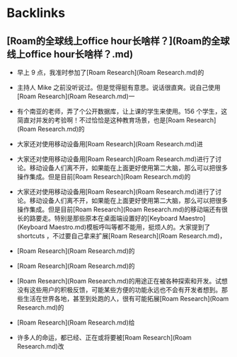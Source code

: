
# Backlinks
## [Roam的全球线上office hour长啥样？](Roam的全球线上office hour长啥样？.md)
- 早上 9 点，我准时参加了[Roam Research](Roam Research.md)的

- 主持人 Mike 之前没听说过。但是觉得挺有意思。说话很直爽。说自己使用[Roam Research](Roam Research.md)一

- 有个南亚的老师，弄了个公开数据库，让上课的学生来使用。156 个学生，这简直对并发的考验啊！不过恰恰是这种教育场景，也是[Roam Research](Roam Research.md)的

- 大家还对使用移动设备用[Roam Research](Roam Research.md)进

- 大家还对使用移动设备用[Roam Research](Roam Research.md)进行了讨论。移动设备人们离不开，如果能在上面更好使用第二大脑，那么可以把很多操作集成。但是目前[Roam Research](Roam Research.md)的

- 大家还对使用移动设备用[Roam Research](Roam Research.md)进行了讨论。移动设备人们离不开，如果能在上面更好使用第二大脑，那么可以把很多操作集成。但是目前[Roam Research](Roam Research.md)的移动端还有很长的路要走。特别是那些原本在桌面端设置好的[Keyboard Maestro](Keyboard Maestro.md)模板呼叫等都不能用，挺烦人的。大家提到了 shortcuts ，不过要自己拿来扩展[Roam Research](Roam Research.md)，

- [Roam Research](Roam Research.md)的

- [Roam Research](Roam Research.md)的

- [Roam Research](Roam Research.md)的用途正在被各种探索和开发。试想没有这些用户的积极反馈，可能某些方便的功能永远也不会有开发者想到。那些生活在世界各地，甚至到处跑的人，很有可能拓展[Roam Research](Roam Research.md)的

- [Roam Research](Roam Research.md)给

- 许多人的命运，都已经、正在或将要被[Roam Research](Roam Research.md)改

